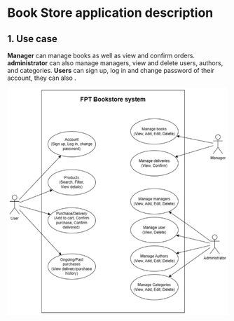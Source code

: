 # Book Store application description

## 1. Use case

**Manager** can manage books as well as view and confirm orders. **administrator** can also manage managers, view and delete users, authors, and categories. **Users** can sign up, log in and change password of their account, they can also .

<p align="center">
    <img src="demo_images/use_case.png" alt="Use case">
</p>
